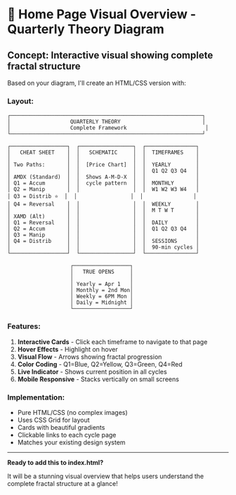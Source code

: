 # 🎨 Home Page Visual Overview - Quarterly Theory Diagram

## **Concept:** Interactive visual showing complete fractal structure

Based on your diagram, I'll create an HTML/CSS version with:

### **Layout:**

```
┌─────────────────────────────────────────────────────────────┐
│                   QUARTERLY THEORY                          │
│                   Complete Framework                         │
└─────────────────────────────────────────────────────────────┘

┌──────────────────┐  ┌─────────────────┐  ┌────────────────┐
│   CHEAT SHEET    │  │   SCHEMATIC     │  │  TIMEFRAMES    │
│                  │  │                 │  │                │
│ Two Paths:       │  │  [Price Chart]  │  │  YEARLY        │
│                  │  │                 │  │  Q1 Q2 Q3 Q4   │
│ AMDX (Standard)  │  │  Shows A-M-D-X  │  │                │
│ Q1 = Accum       │  │  cycle pattern  │  │  MONTHLY       │
│ Q2 = Manip       │  │                 │  │  W1 W2 W3 W4   │
│ Q3 = Distrib ⭐  │  │                 │  │                │
│ Q4 = Reversal    │  │                 │  │  WEEKLY        │
│                  │  │                 │  │  M T W T       │
│ XAMD (Alt)       │  │                 │  │                │
│ Q1 = Reversal    │  │                 │  │  DAILY         │
│ Q2 = Accum       │  │                 │  │  Q1 Q2 Q3 Q4   │
│ Q3 = Manip       │  │                 │  │                │
│ Q4 = Distrib     │  │                 │  │  SESSIONS      │
│                  │  │                 │  │  90-min cycles │
└──────────────────┘  └─────────────────┘  └────────────────┘

                    ┌──────────────────┐
                    │   TRUE OPENS     │
                    │                  │
                    │ Yearly = Apr 1   │
                    │ Monthly = 2nd Mon│
                    │ Weekly = 6PM Mon │
                    │ Daily = Midnight │
                    └──────────────────┘
```

### **Features:**

1. **Interactive Cards** - Click each timeframe to navigate to that page
2. **Hover Effects** - Highlight on hover
3. **Visual Flow** - Arrows showing fractal progression
4. **Color Coding** - Q1=Blue, Q2=Yellow, Q3=Green, Q4=Red
5. **Live Indicator** - Shows current position in all cycles
6. **Mobile Responsive** - Stacks vertically on small screens

### **Implementation:**

- Pure HTML/CSS (no complex images)
- Uses CSS Grid for layout
- Cards with beautiful gradients
- Clickable links to each cycle page
- Matches your existing design system

---

**Ready to add this to index.html?** 

It will be a stunning visual overview that helps users understand the complete fractal structure at a glance!
